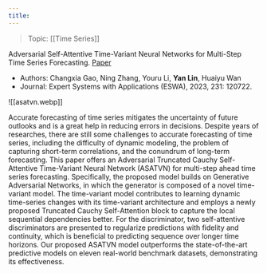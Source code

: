 ```yaml
---
title:
---
```

> Topic: [[Time Series]]

Adversarial Self-Attentive Time-Variant Neural Networks for Multi-Step Time Series Forecasting. [Paper](https://www.sciencedirect.com/science/article/pii/S0957417423012241)
- Authors: Changxia Gao, Ning Zhang, Youru Li, **Yan Lin**, Huaiyu Wan
- Journal: Expert Systems with Applications (ESWA), 2023, 231: 120722.

![[asatvn.webp]]

Accurate forecasting of time series mitigates the uncertainty of future outlooks and is a great help in reducing errors in decisions. Despite years of researches, there are still some challenges to accurate forecasting of time series, including the difficulty of dynamic modeling, the problem of capturing short-term correlations, and the conundrum of long-term forecasting. This paper offers an Adversarial Truncated Cauchy Self-Attentive Time-Variant Neural Network (ASATVN) for multi-step ahead time series forecasting. Specifically, the proposed model builds on Generative Adversarial Networks, in which the generator is composed of a novel time-variant model. The time-variant model contributes to learning dynamic time-series changes with its time-variant architecture and employs a newly proposed Truncated Cauchy Self-Attention block to capture the local sequential dependencies better. For the discriminator, two self-attentive discriminators are presented to regularize predictions with fidelity and continuity, which is beneficial to predicting sequence over longer time horizons. Our proposed ASATVN model outperforms the state-of-the-art predictive models on eleven real-world benchmark datasets, demonstrating its effectiveness.
